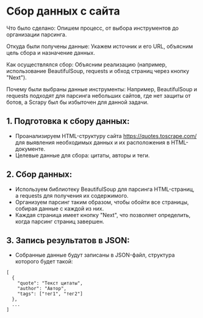 # Сбор данных с сайта

Что было сделано: Опишем процесс, от выбора инструментов до организации парсинга.

Откуда были получены данные: Укажем источник и его URL, объясним цель сбора и назначение данных.

Как осуществлялся сбор: Объясним реализацию (например, использование BeautifulSoup, requests и обход страниц через кнопку "Next").

Почему были выбраны данные инструменты: Например, BeautifulSoup и requests подходят для парсинга небольших сайтов, где нет защиты от ботов, а Scrapy был бы избыточен для данной задачи.

## 1. Подготовка к сбору данных:
- Проанализируем HTML-структуру сайта https://quotes.toscrape.com/  для выявления необходимых данных и их расположения в HTML-документе.
- Целевые данные для сбора: цитаты, авторы и теги.

## 2. Сбор данных:
- Используем библиотеку BeautifulSoup для парсинга HTML-страниц, а requests для получения их содержимого.
- Организуем парсинг таким образом, чтобы обойти все страницы, собирая данные с каждой из них.
- Каждая страница имеет кнопку "Next", что позволяет определить, когда парсинг страниц завершен.

## 3. Запись результатов в JSON:
- Собранные данные будут записаны в JSON-файл, структура которого будет такой:
```
[
  {
    "quote": "Текст цитаты",
    "author": "Автор",
    "tags": ["тег1", "тег2"]
  },
  ...
]
```
